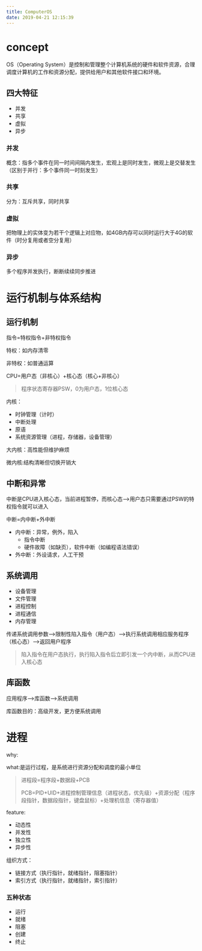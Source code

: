 ```yaml
---
title: ComputerOS
date: 2019-04-21 12:15:39
---
```

# concept

OS（Operating System）是控制和管理整个计算机系统的硬件和软件资源，合理调度计算机的工作和资源分配，提供给用户和其他软件接口和环境。

## 四大特征

- 并发
- 共享
- 虚拟
- 异步

### 并发

概念：指多个事件在同一时间间隔内发生，宏观上是同时发生，微观上是交替发生（区别于并行：多个事件同一时刻发生）

### 共享

分为：互斥共享，同时共享

### 虚拟

把物理上的实体变为若干个逻辑上对应物，如4GB内存可以同时运行大于4G的软件（时分复用或者空分复用）

### 异步

多个程序并发执行，断断续续同步推进

# 运行机制与体系结构

## 运行机制

指令=特权指令+非特权指令

特权：如内存清零

非特权：如普通运算



CPU=用户态（非核心）+核心态（核心+非核心）

> 程序状态寄存器PSW，0为用户态，1位核心态

内核：

- 时钟管理（计时）
- 中断处理
- 原语
- 系统资源管理（进程，存储器，设备管理）

大内核：高性能但维护麻烦

微内核:结构清晰但切换开销大

## 中断和异常

中断是CPU进入核心态，当前进程暂停，而核心态-->用户态只需要通过PSW的特权指令就可以进入

中断=内中断+外中断

- 内中断：异常，例外，陷入
  - 指令中断
  - 硬件故障（如缺页），软件中断（如编程语法错误）
- 外中断：外设请求，人工干预

## 系统调用

- 设备管理
- 文件管理
- 进程控制
- 进程通信
- 内存管理

传递系统调用参数-->限制性陷入指令（用户态）-->执行系统调用相应服务程序（核心态）-->返回用户程序

> 陷入指令在用户态执行，执行陷入指令后立即引发一个内中断，从而CPU进入核心态

## 库函数

应用程序-->库函数-->系统调用

库函数目的：高级开发，更方便系统调用

# 进程

why:

what:是运行过程，是系统进行资源分配和调度的最小单位

> 进程段=程序段+数据段+PCB
>
> PCB=PID+UID+进程控制管理信息（进程状态，优先级）+资源分配（程序段指针，数据段指针，键盘鼠标）+处理机信息（寄存器值）

feature:

- 动态性
- 并发性
- 独立性
- 异步性

组织方式：

- 链接方式（执行指针，就绪指针，阻塞指针）
- 索引方式（执行指针，就绪指针，索引指针）

### 五种状态

- 运行
- 就绪
- 阻塞
- 创建
- 终止

